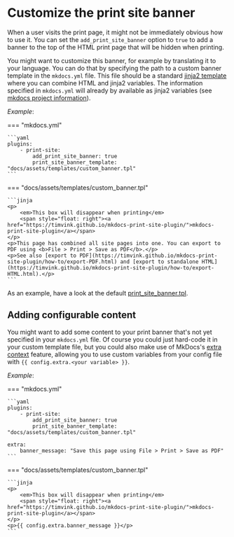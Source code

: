 # Customize the print site banner

When a user visits the print page, it might not be immediately obvious how to use it. You can set the `add_print_site_banner` option to `true` to add a banner to the top of the HTML print page that will be hidden when printing.

You might want to customize this banner, for example by translating it to your language. You can do that by specifying the path to a custom banner template in the `mkdocs.yml` file. This file should be a standard [jinja2 template](https://jinja.palletsprojects.com/en/2.11.x/templates/) where you can combine HTML and jinja2 variables. The information specified in `mkdocs.yml` will already by available as jinja2 variables (see [mkdocs project information](https://www.mkdocs.org/user-guide/configuration/#project-information)).

_Example_:

=== "mkdocs.yml"

    ```yaml
    plugins:
        - print-site:
            add_print_site_banner: true
            print_site_banner_template: "docs/assets/templates/custom_banner.tpl"
    ```

=== "docs/assets/templates/custom_banner.tpl"

    ```jinja
    <p>
        <em>This box will disappear when printing</em>
        <span style="float: right"><a href="https://timvink.github.io/mkdocs-print-site-plugin/">mkdocs-print-site-plugin</a></span>
    </p>
    <p>This page has combined all site pages into one. You can export to PDF using <b>File > Print > Save as PDF</b>.</p>
    <p>See also [export to PDF](https://timvink.github.io/mkdocs-print-site-plugin/how-to/export-PDF.html) and [export to standalone HTML](https://timvink.github.io/mkdocs-print-site-plugin/how-to/export-HTML.html).</p>
    ```

As an example, have a look at the default [print_site_banner.tpl](https://github.com/timvink/mkdocs-print-site-plugin/tree/master/mkdocs_print_site_plugin/templates/print_site_banner.tpl).

## Adding configurable content

You might want to add some content to your print banner that's not yet specified in your `mkdocs.yml` file.
Of course you could just hard-code it in your custom template file, but you could also make use of MkDocs's [extra context](https://www.mkdocs.org/user-guide/custom-themes/#extra-context) feature, allowing you to use custom variables from your config file with `{{ config.extra.<your variable> }}`.

_Example_:

=== "mkdocs.yml"

    ```yaml
    plugins:
        - print-site:
            add_print_site_banner: true
            print_site_banner_template: "docs/assets/templates/custom_banner.tpl"

    extra:
        banner_message: "Save this page using File > Print > Save as PDF"
    ```

=== "docs/assets/templates/custom_banner.tpl"

    ```jinja
    <p>
        <em>This box will disappear when printing</em>
        <span style="float: right"><a href="https://timvink.github.io/mkdocs-print-site-plugin/">mkdocs-print-site-plugin</a></span>
    </p>
    <p>{{ config.extra.banner_message }}</p>
    ```


